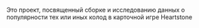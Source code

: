 Это проект, посвященный сборке и исследованию данных о популярности тех или иных колод в карточной игре Heartstone